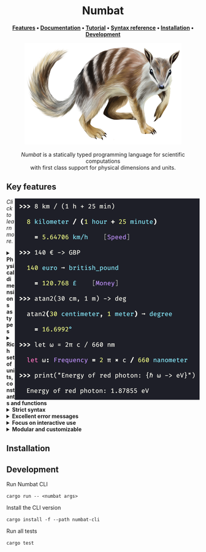 <div align="center">

<h1>Numbat</h1>

**[Features] • [Documentation] • [Tutorial] • [Syntax reference] • [Installation] • [Development]**

<img src="assets/numbat-410.png">

[Features]: #key-features
[Documentation]: https://numbat.dev/doc/
[Tutorial]: https://numbat.dev/doc/tutorial.html
[Syntax reference]: https://numbat.dev/doc/example-numbat_syntax.html
[Installation]: #installation
[Development]: #development

*Numbat* is a statically typed programming language for scientific computations<br>
with first class support for physical dimensions and units.

</div>

## Key features

<img src="assets/numbat-interactive.png" align="right">

*Click to learn more.*

<details>
<summary>
<b>Physical dimensions as types</b>
</summary>
<p></p>

Numbat has a static type system where physical dimensions like `Length` and `Time` *are* types.
Definitions of constants and functions can optionally contain type annotations that will be statically enforced.
If the types are not specified, they will be inferred (`Speed`, `Money` and `Frequency` in the screenshot).

See [this article](https://numbat.dev/doc/type-system.html) to learn more about Numbats type system.
</details>

<details>
<summary>
<b>Rich set of units, constants and functions</b>
</summary>
<p></p>

Numbat comes with a comprehensive standard library that includes a large number of physical units (SI, US Customary, Imperial, Nautical, Astronomical, Atomic, Nuclear, …).
See [this reference page](https://numbat.dev/doc/list-units.html) for a complete overview. It also contains a lot of [mathematical and physical constants](https://numbat.dev/doc/list-constants.html)
as well as a large range of [mathematical functions](https://numbat.dev/doc/list-functions.html).
</details>

<details>
<summary>
<b>Strict syntax</b>
</summary>
<p></p>

Numbats parser never tries to be "smart" on syntactically incorrect input.
This means you will either get a (descriptive) error message, or you can trust the result of your calculation.
</details>

<details>
<summary>
<b>Excellent error messages</b>
</summary>
<p></p>

Numbat aims to provide descriptive and helpful error messages:
<img src="assets/numbat-error.png" width="500">
</details>

<details>
<summary>
<b>Focus on interactive use</b>
</summary>
<p></p>

Numbat has been designed for an interactive use-case with small "one off" computations. In the [REPL](https://en.wikipedia.org/wiki/Read%E2%80%93eval%E2%80%93print_loop),
you get a familiar readline interface with the usual features like a command history, Ctrl-R search and tab completion.
</details>

<details>
<summary>
<b>Modular and customizable</b>
</summary>
<p></p>

The whole system of physical dimensions and units is specified Numbats standard library, which is
[written in the Numbat language](https://github.com/sharkdp/numbat/tree/master/modules). It is therefore
easily extensible by [providing a `init.nbt` file](https://numbat.dev/doc/cli-customization.html).
Users can even choose to write their own `prelude` module, allowing for arbitrary modifications to the
unit system.

</details>

## Installation



## Development

Run Numbat CLI
```
cargo run -- <numbat args>
```

Install the CLI version
```
cargo install -f --path numbat-cli
```

Run all tests
```
cargo test
```
